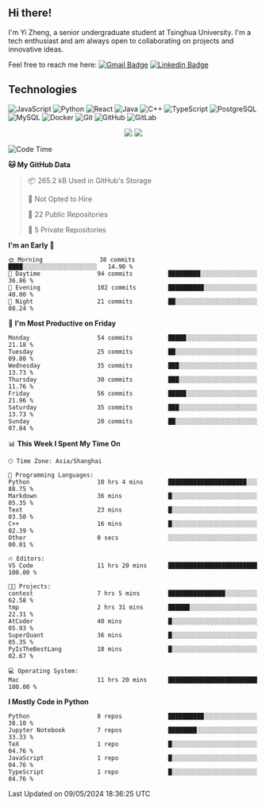 ## Hi there!

I'm Yi Zheng, a senior undergraduate student at Tsinghua University. I'm a tech enthusiast and am always open to collaborating on projects and innovative ideas.

Feel free to reach me here: [![Gmail Badge](https://img.shields.io/badge/-zhengyi20thu@gmail.com-c14438?style=flat-square&logo=Gmail&logoColor=white&link=mailto:zhengyi20thu@gmail.com)](mailto:zhengyi20thu@gmail.com)
[![Linkedin Badge](https://img.shields.io/badge/-yizheng20-blue?style=flat-square&logo=Linkedin&logoColor=white&link=https://www.linkedin.com/in/yizheng20/)](https://www.linkedin.com/in/yi-zheng-mfe/)

## Technologies

![JavaScript](https://img.shields.io/badge/-JavaScript-black?style=flat-square&logo=javascript)
![Python](https://img.shields.io/badge/-Python-black?style=flat-square&logo=Python)
![React](https://img.shields.io/badge/-React-black?style=flat-square&logo=react)
![Java](https://img.shields.io/badge/-java-E34A86?style=flat-square&logo=java)
![C++](https://img.shields.io/badge/-C++-00599C?style=flat-square&logo=c)
![TypeScript](https://img.shields.io/badge/-TypeScript-007ACC?style=flat-square&logo=typescript)
![PostgreSQL](https://img.shields.io/badge/-PostgreSQL-336791?style=flat-square&logo=postgresql)
![MySQL](https://img.shields.io/badge/-MySQL-black?style=flat-square&logo=mysql)
![Docker](https://img.shields.io/badge/-Docker-black?style=flat-square&logo=docker)
![Git](https://img.shields.io/badge/-Git-black?style=flat-square&logo=git)
![GitHub](https://img.shields.io/badge/-GitHub-181717?style=flat-square&logo=github)
![GitLab](https://img.shields.io/badge/-GitLab-FCA121?style=flat-square&logo=gitlab)

<p align="center">
    <img src = "https://github-readme-stats.vercel.app/api?username=Zheng-Yi-git&show_icons=true&theme=yeblu&hide_border=true&count_private=true">
    <img src = "https://github-readme-stats.vercel.app/api/top-langs/?username=Zheng-Yi-git&hide=html,css&theme=yeblu&layout=compact&hide_border=true&count_private=true&langs_count=8">
</p>

<!--START_SECTION:waka-->
![Code Time](http://img.shields.io/badge/Code%20Time-964%20hrs%203%20mins-blue)

**🐱 My GitHub Data** 

> 📦 265.2 kB Used in GitHub's Storage 
 > 
> 🚫 Not Opted to Hire
 > 
> 📜 22 Public Repositories 
 > 
> 🔑 5 Private Repositories 
 > 
**I'm an Early 🐤** 

```text
🌞 Morning                38 commits          ████░░░░░░░░░░░░░░░░░░░░░   14.90 % 
🌆 Daytime                94 commits          █████████░░░░░░░░░░░░░░░░   36.86 % 
🌃 Evening                102 commits         ██████████░░░░░░░░░░░░░░░   40.00 % 
🌙 Night                  21 commits          ██░░░░░░░░░░░░░░░░░░░░░░░   08.24 % 
```
📅 **I'm Most Productive on Friday** 

```text
Monday                   54 commits          █████░░░░░░░░░░░░░░░░░░░░   21.18 % 
Tuesday                  25 commits          ██░░░░░░░░░░░░░░░░░░░░░░░   09.80 % 
Wednesday                35 commits          ███░░░░░░░░░░░░░░░░░░░░░░   13.73 % 
Thursday                 30 commits          ███░░░░░░░░░░░░░░░░░░░░░░   11.76 % 
Friday                   56 commits          █████░░░░░░░░░░░░░░░░░░░░   21.96 % 
Saturday                 35 commits          ███░░░░░░░░░░░░░░░░░░░░░░   13.73 % 
Sunday                   20 commits          ██░░░░░░░░░░░░░░░░░░░░░░░   07.84 % 
```


📊 **This Week I Spent My Time On** 

```text
🕑︎ Time Zone: Asia/Shanghai

💬 Programming Languages: 
Python                   10 hrs 4 mins       ██████████████████████░░░   88.75 % 
Markdown                 36 mins             █░░░░░░░░░░░░░░░░░░░░░░░░   05.35 % 
Text                     23 mins             █░░░░░░░░░░░░░░░░░░░░░░░░   03.50 % 
C++                      16 mins             █░░░░░░░░░░░░░░░░░░░░░░░░   02.39 % 
Other                    0 secs              ░░░░░░░░░░░░░░░░░░░░░░░░░   00.01 % 

🔥 Editors: 
VS Code                  11 hrs 20 mins      █████████████████████████   100.00 % 

🐱‍💻 Projects: 
contest                  7 hrs 5 mins        ████████████████░░░░░░░░░   62.58 % 
tmp                      2 hrs 31 mins       ██████░░░░░░░░░░░░░░░░░░░   22.31 % 
AtCoder                  40 mins             █░░░░░░░░░░░░░░░░░░░░░░░░   05.93 % 
SuperQuant               36 mins             █░░░░░░░░░░░░░░░░░░░░░░░░   05.35 % 
PyIsTheBestLang          18 mins             █░░░░░░░░░░░░░░░░░░░░░░░░   02.67 % 

💻 Operating System: 
Mac                      11 hrs 20 mins      █████████████████████████   100.00 % 
```

**I Mostly Code in Python** 

```text
Python                   8 repos             ██████████░░░░░░░░░░░░░░░   38.10 % 
Jupyter Notebook         7 repos             ████████░░░░░░░░░░░░░░░░░   33.33 % 
TeX                      1 repo              █░░░░░░░░░░░░░░░░░░░░░░░░   04.76 % 
JavaScript               1 repo              █░░░░░░░░░░░░░░░░░░░░░░░░   04.76 % 
TypeScript               1 repo              █░░░░░░░░░░░░░░░░░░░░░░░░   04.76 % 
```




 Last Updated on 09/05/2024 18:36:25 UTC
<!--END_SECTION:waka-->
